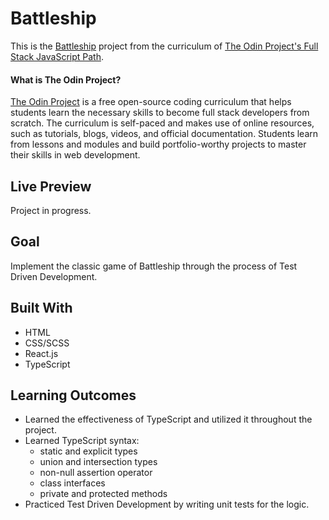 # Battleship

This is the [Battleship](https://www.theodinproject.com/paths/full-stack-javascript/courses/javascript/lessons/battleship) project from the curriculum of [The Odin Project's Full Stack JavaScript Path](https://www.theodinproject.com/paths/full-stack-javascript/courses/javascript).

#### What is The Odin Project?

[The Odin Project](https://www.theodinproject.com/about) is a free open-source coding curriculum that helps students learn the necessary skills to become full stack developers from scratch. The curriculum is self-paced and makes use of online resources, such as tutorials, blogs, videos, and official documentation. Students learn from lessons and modules and build portfolio-worthy projects to master their skills in web development.

## Live Preview

Project in progress.

## Goal

Implement the classic game of Battleship through the process of Test Driven Development.

## Built With

* HTML
* CSS/SCSS
* React.js
* TypeScript

## Learning Outcomes

* Learned the effectiveness of TypeScript and utilized it throughout the project.
* Learned TypeScript syntax:
  * static and explicit types
  * union and intersection types
  * non-null assertion operator
  * class interfaces
  * private and protected methods
* Practiced Test Driven Development by writing unit tests for the logic.
